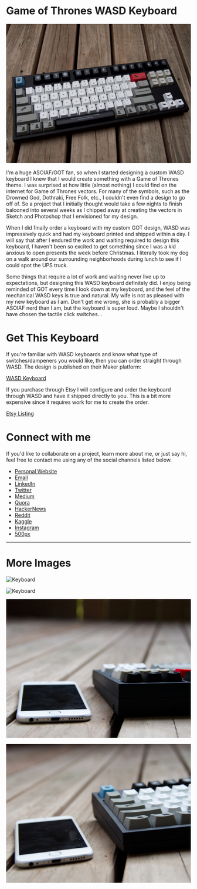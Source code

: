 # Game of Thrones WASD Keyboard

![Keyboard](/images/got-keyboard.jpeg)

I'm a huge ASOIAF/GOT fan, so when I started designing a custom WASD keyboard I knew that I would create something with a Game of Thrones theme. I was surprised at how little (almost nothing) I could find on the internet for Game of Thrones vectors. For many of the symbols, such as the Drowned God, Dothraki, Free Folk, etc., I couldn't even find a design to go off of. So a project that I initially thought would take a few nights to finish balooned into several weeks as I chipped away at creating the vectors in Sketch and Photoshop that I envisioned for my design.

When I did finally order a keyboard with my custom GOT design, WASD was impressively quick and had my keyboard printed and shipped within a day. I will say that after I endured the work and waiting required to design this keyboard, I haven't been so excited to get something since I was a kid anxious to open presents the week before Christmas. I literally took my dog on a walk around our surrounding neighborhoods during lunch to see if I could spot the UPS truck.

Some things that require a lot of work and waiting never live up to expectations, but designing this WASD keyboard definitely did. I enjoy being reminded of GOT every time I look down at my keyboard, and the feel of the mechanical WASD keys is true and natural. My wife is not as pleased with my new keyboard as I am. Don't get me wrong, she is probably a bigger ASOIAF nerd than I am, but the keyboard is super loud. Maybe I shouldn't have chosen the tactile click switches...

# Get This Keyboard

If you're familiar with WASD keyboards and know what type of switches/dampeners you would like, then you can order straight through WASD. The design is published on their Maker platform:

[WASD Keyboard](http://www.wasdkeyboards.com/index.php/products/make/wasd-v2-104-key-game-of-thrones-custom-mechanical-keyboard.html)

If you purchase through Etsy I will configure and order the keyboard through WASD and have it shipped directly to you. This is a bit more expensive since it requires work for me to create the order.

[Etsy Listing](https://www.etsy.com/listing/554724107/game-of-thrones-keyboard)

# Connect with me

If you'd like to collaborate on a project, learn more about me, or just say hi, feel free to contact me using any of the social channels listed below.

- [Personal Website](https://zackthoutt.com)
- [Email](mailto:zackarey.thoutt@colorado.edu)
- [LinkedIn](https://www.linkedin.com/in/zack-thoutt-57275655/)
- [Twitter](https://twitter.com/zthoutt)
- [Medium](https://medium.com/@zthoutt)
- [Quora](https://www.quora.com/profile/Zack-Thoutt)
- [HackerNews](https://news.ycombinator.com/submitted?id=zthoutt)
- [Reddit](https://www.reddit.com/user/zthoutt/)
- [Kaggle](https://www.kaggle.com/zynicide)
- [Instagram](https://www.instagram.com/zthoutt/)
- [500px](https://500px.com/zthoutt)

---

# More Images

![Keyboard](/images/got-keyboard-top.jpg)

![Keyboard](/images/got-keyboard-usb.jpg)

![Keyboard](/images/got-keyboard-height-back.jpg)

![Keyboard](/images/got-keyboard-height-front.jpg)
